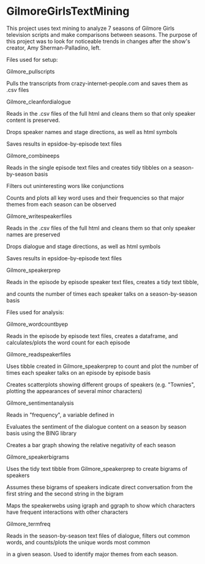 # GilmoreGirlsTextMining
This project uses text mining to analyze 7 seasons of Gilmore Girls television scripts and make comparisons between seasons.  The purpose of this project was to look for noticeable trends in changes after the show's creator, Amy Sherman-Palladino, left.


Files used for setup:


Gilmore_pullscripts

   Pulls the transcripts from crazy-internet-people.com and saves them as .csv files  
   
Gilmore_cleanfordialogue

   Reads in the .csv files of the full html and cleans them so that only speaker content is preserved.
   
   Drops speaker names and stage directions, as well as html symbols
   
   Saves results in epsidoe-by-episode text files
   
Gilmore_combineeps

  Reads in the single episode text files and creates tidy tibbles on a season-by-season basis
  
  Filters out uninteresting wors like conjunctions
  
  Counts and plots all key word uses and their frequencies so that major themes from each season can be observed
  
Gilmore_writespeakerfiles

   Reads in the .csv files of the full html and cleans them so that only speaker names are preserved
   
   Drops dialogue and stage directions, as well as html symbols
   
   Saves results in epsidoe-by-episode text files
   
Gilmore_speakerprep   

   Reads in the episode by episode speaker text files, creates a tidy text tibble, 
   
   and counts the number of times each speaker talks on a season-by-season basis
   

Files used for analysis:

Gilmore_wordcountbyep

  Reads in the episode by episode text files, creates a dataframe, and calculates/plots the word count for each episode
  
 Gilmore_readspeakerfiles
 
   Uses tibble created in Gilmore_speakerprep to count and plot the number of times each speaker talks on an episode by episode basis
   
   Creates scatterplots showing different groups of speakers (e.g. "Townies", plotting the appearances of several minor characters)
   
Gilmore_sentimentanalysis

   Reads in "frequency", a variable defined in 
   
   Evaluates the sentiment of the dialogue content on a season by season basis using the BING library
   
   Creates a bar graph showing the relative negativity of each season
   
Gilmore_speakerbigrams

   Uses the tidy text tibble from Gilmore_speakerprep to create bigrams of speakers
   
   Assumes these bigrams of speakers indicate direct conversation from the first string and the second string in the bigram
   
   Maps the speakerwebs using igraph and ggraph to show which characters have frequent interactions with other characters
   
Gilmore_termfreq

  Reads in the season-by-season text files of dialogue, filters out common words, and counts/plots the unique words most common
  
  in a given season.  Used to identify major themes from each season.
